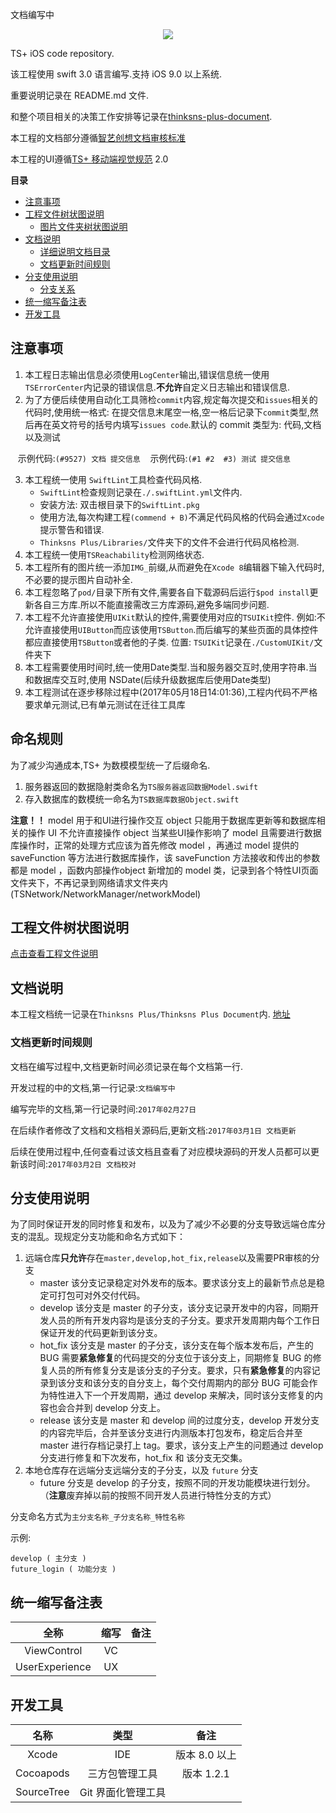 文档编写中

<p align="center"><img src="http://oppt2zece.bkt.clouddn.com/plus.png"></p>

TS+ iOS code repository.

该工程使用 swift 3.0 语言编写.支持 iOS 9.0 以上系统.

重要说明记录在 README.md 文件.

和整个项目相关的决策工作安排等记录在[thinksns-plus-document](https://github.com/zhiyicx/thinksns-plus-document).

本工程的文档部分遵循[智艺创想文档审核标准](https://github.com/zhiyicx/mobile-devices-code-style-guide/wiki/智艺创想文档审核标准)

本工程的UI遵循[TS+ 移动端视觉规范](https://github.com/zhiyicx/thinksns-plus-document/tree/master/document/TS%2B%E8%A7%86%E8%A7%89%E8%A7%84%E8%8C%83%202.0) 2.0

**目录**

* [注意事项](#注意事项)
* [工程文件树状图说明](#工程文件树状图说明)
    * [图片文件夹树状图说明](#图片文件夹树状图说明)
* [文档说明](#文档说明)
    * [详细说明文档目录](#详细说明文档目录)
    * [文档更新时间规则](#文档更新时间规则)
* [分支使用说明](#分支使用说明)
    * [分支关系](#分支关系)
* [统一缩写备注表](#统一缩写备注表)
* [开发工具](#开发工具)

## 注意事项

1. 本工程日志输出信息必须使用`LogCenter`输出,错误信息统一使用`TSErrorCenter`内记录的错误信息.**不允许**自定义日志输出和错误信息.
2. 为了方便后续使用自动化工具筛检`commit`内容,规定每次提交和`issues`相关的代码时,使用统一格式: 在提交信息末尾空一格,空一格后记录下`commit`类型,然后再在英文符号的括号内填写`issues code`.默认的 commit 类型为: 代码,文档以及测试

    示例代码:```(#9527) 文档 提交信息```
    示例代码:```(#1 #2  #3) 测试 提交信息```
 
3. 本工程统一使用 `SwiftLint`工具检查代码风格.
    * `SwiftLint`检查规则记录在`./.swiftLint.yml`文件内.
    * 安装方法: 双击根目录下的`SwiftLint.pkg`
    * 使用方法,每次构建工程`(commend + B)`不满足代码风格的代码会通过`Xcode`提示警告和错误.
    * `Thinksns Plus/Libraries/`文件夹下的文件不会进行代码风格检测.
4. 本工程统一使用`TSReachability`检测网络状态.
5. 本工程所有的图片统一添加`IMG_`前缀,从而避免在`Xcode 8`编辑器下输入代码时,不必要的提示图片自动补全.
6. 本工程忽略了`pod/`目录下所有文件,需要各自下载源码后运行`$pod install`更新各自三方库.所以不能直接需改三方库源码,避免多端同步问题.
7. 本工程不允许直接使用`UIKit`默认的控件,需要使用对应的`TSUIKit`控件.
    例如:不允许直接使用`UIButton`而应该使用`TSButton`.而后编写的某些页面的具体控件都应直接使用`TSButton`或者他的子类.
    位置: `TSUIKit`记录在`./CustomUIKit/`文件夹下
8. 本工程需要使用时间时,统一使用Date类型.当和服务器交互时,使用字符串.当和数据库交互时,使用 NSDate(后续升级数据库后使用Date类型)
9. 本工程测试在逐步移除过程中(2017年05月18日14:01:36),工程内代码不严格要求单元测试,已有单元测试在迁往工具库

## 命名规则

为了减少沟通成本,TS+ 为数模模型统一了后缀命名.

1. 服务器返回的数据隐射类命名为`TS服务器返回数据Model.swift`
2. 存入数据库的数模统一命名为`TS数据库数据Object.swift`

**注意！！**
model 用于和UI进行操作交互
object 只能用于数据库更新等和数据库相关的操作
UI 不允许直接操作 object
当某些UI操作影响了 model 且需要进行数据库操作时，正常的处理方式应该为首先修改 model ，再通过 model 提供的 saveFunction 等方法进行数据库操作，该 saveFunction 方法接收和传出的参数都是 model ，函数内部操作object
新增加的 model 类，记录到各个特性UI页面文件夹下，不再记录到网络请求文件夹内(TSNetwork/NetworkManager/networkModel)

## 工程文件树状图说明

[点击查看工程文件说明](./Thinksns%20Plus%20Document/工程文件结构说明.md)

## 文档说明

本工程文档统一记录在`Thinksns Plus/Thinksns Plus Document`内. [地址](./Thinksns%20Plus%20Document)

### 文档更新时间规则

文档在编写过程中,文档更新时间必须记录在每个文档第一行.

开发过程的中的文档,第一行记录:`文档编写中`

编写完毕的文档,第一行记录时间:`2017年02月27日`

在后续作者修改了文档和文档相关源码后,更新文档:`2017年03月1日 文档更新`

后续在使用过程中,任何查看过该文档且查看了对应模块源码的开发人员都可以更新该时间:`2017年03月2日 文档校对`

## 分支使用说明

为了同时保证开发的同时修复和发布，以及为了减少不必要的分支导致远端仓库分支的混乱。现规定分支功能和命名方式如下：

1. 远端仓库**只允许**存在`master,develop,hot_fix,release`以及需要PR审核的分支
    * master 该分支记录稳定对外发布的版本。要求该分支上的最新节点总是稳定可打包可对外交付代码。
    * develop 该分支是 master 的子分支，该分支记录开发中的内容，同期开发人员的所有开发内容均是该分支的子分支。要求开发周期内每个工作日保证开发的代码更新到该分支。
    * hot_fix 该分支是 master 的子分支，该分支在每个版本发布后，产生的 BUG 需要**紧急修复**的代码提交的分支位于该分支上，同期修复 BUG 的修复人员的所有修复分支是该分支的子分支。要求，只有**紧急修复**的内容记录到该分支和该分支的自分支上，每个交付周期内的部分 BUG 可能会作为特性进入下一个开发周期，通过 develop 来解决，同时该分支修复的内容也会合并到 develop 分支上。
    * release 该分支是 master 和 develop 间的过度分支，develop 开发分支的内容完毕后，合并至该分支进行内测版本打包发布，稳定后合并至 master 进行存档记录打上 tag。要求，该分支上产生的问题通过 develop 分支进行修复和下次发布，hot_fix 和 该分支无交集。
2. 本地仓库存在远端分支远端分支的子分支，以及 `future` 分支
    * future 分支是 develop 的子分支，按照不同的开发功能模块进行划分。（**注意**废弃掉以前的按照不同开发人员进行特性分支的方式）

分支命名方式为`主分支名称_子分支名称_特性名称`

示例:

```shell
develop ( 主分支 )
future_login ( 功能分支 )

```

## 统一缩写备注表

| 全称 | 缩写 | 备注 |
|:----:|:----:|:----:|
| ViewControl | VC |  |
| UserExperience | UX |  |

##  开发工具

| 名称 | 类型 | 备注 |
|:----:|:----:|:----:|
| Xcode | IDE | 版本 8.0 以上 |
| Cocoapods | 三方包管理工具 | 版本 1.2.1 |
| SourceTree | Git 界面化管理工具 |  |
